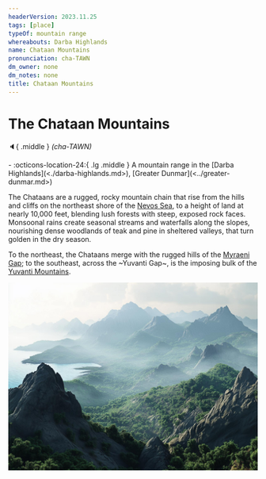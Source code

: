 ```yaml
---
headerVersion: 2023.11.25
tags: [place]
typeOf: mountain range
whereabouts: Darba Highlands
name: Chataan Mountains
pronunciation: cha-TAWN
dm_owner: none
dm_notes: none
title: Chataan Mountains
---
```

# The Chataan Mountains
:speaker:{ .middle } *(cha-TAWN)*  
<div class="grid cards ext-narrow-margin ext-one-column" markdown>
-    :octicons-location-24:{ .lg .middle } A mountain range in the [Darba Highlands](<./darba-highlands.md>), [Greater Dunmar](<../greater-dunmar.md>)  
</div>


The Chataans are a rugged, rocky mountain chain that rise from the hills and cliffs on the northeast shore of the [Nevos Sea](<../../west-coast/nevos-sea.md>), to a height of land at nearly 10,000 feet, blending lush forests with steep, exposed rock faces. Monsoonal rains create seasonal streams and waterfalls along the slopes, nourishing dense woodlands of teak and pine in sheltered valleys, that turn golden in the dry season. 

To the northeast, the Chataans merge with the rugged hills of the [Myraeni Gap](<../myraeni-gap.md>); to the southeast, across the ~Yuvanti Gap~, is the imposing bulk of the [Yuvanti Mountains](<../yuvanti-mountains.md>).

![Chataan Landscape](../../../assets/chataan-landscape.jpg)